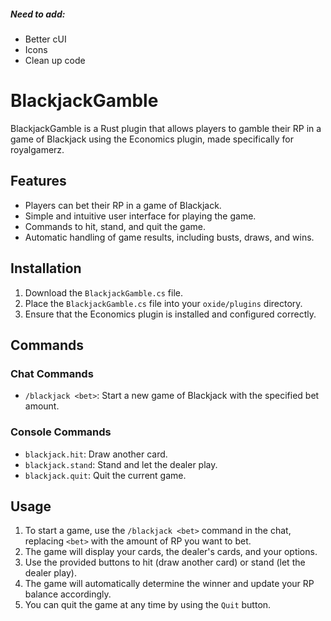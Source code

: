 ##### Need to add:
- Better cUI
- Icons
- Clean up code

# BlackjackGamble

BlackjackGamble is a Rust plugin that allows players to gamble their RP in a game of Blackjack using the Economics plugin, made specifically for royalgamerz.

## Features

- Players can bet their RP in a game of Blackjack.
- Simple and intuitive user interface for playing the game.
- Commands to hit, stand, and quit the game.
- Automatic handling of game results, including busts, draws, and wins.

## Installation

1. Download the `BlackjackGamble.cs` file.
2. Place the `BlackjackGamble.cs` file into your `oxide/plugins` directory.
3. Ensure that the Economics plugin is installed and configured correctly.

## Commands

### Chat Commands

- `/blackjack <bet>`: Start a new game of Blackjack with the specified bet amount.

### Console Commands

- `blackjack.hit`: Draw another card.
- `blackjack.stand`: Stand and let the dealer play.
- `blackjack.quit`: Quit the current game.

## Usage

1. To start a game, use the `/blackjack <bet>` command in the chat, replacing `<bet>` with the amount of RP you want to bet.
2. The game will display your cards, the dealer's cards, and your options.
3. Use the provided buttons to hit (draw another card) or stand (let the dealer play).
4. The game will automatically determine the winner and update your RP balance accordingly.
5. You can quit the game at any time by using the `Quit` button.
